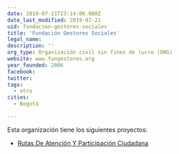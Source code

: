 ```yaml
---
date: 2019-07-21T23:14:06.000Z
date_last_modified: 2019-07-21
uid: fundacion-gestores-sociales
title: 'Fundación Gestores Sociales'
legal_name: 
description: ''
org_type: Organización civil sin fines de lucro (ONG)
website: www.fungestores.org
year_founded: 2006
facebook: 
twitter: 
tags:
  - otro
cities: 
  - Bogotá

---
```


Esta organización tiene los siguientes proyectos:

- [Rutas De Atención Y Participación Ciudadana](/proyectos/rutas-de-atencion-y-participacion-ciudadana)
